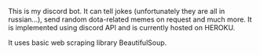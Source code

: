 This is my discord bot. It can tell jokes (unfortunately they are all in russian...), send random dota-related memes on request and much more. 
It is implemented using discord API and is currently hosted on HEROKU.

It uses basic web scraping library BeautifulSoup.


